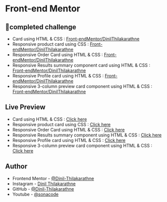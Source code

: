 # Front-end Mentor 

##  🚀completed challenge 
- Card using HTML & CSS : [Front-endMentor/DinilThilakarathne](https://www.frontendmentor.io/solutions/card-using-html-and-css-axbuIOhtjR)
- Responsive product card using CSS : [Front-endMentor/DinilThilakarathne]( https://www.frontendmentor.io/solutions/responsive-product-card-using-css-5hbQXCK1ch)
- Responsive Order Card using HTML & CSS : [Front-endMentor/DinilThilakarathne](https://www.frontendmentor.io/solutions/responsive-order-card-using-html-and-css-MyLmQGLDA4)
- Responsive Results summary component card using HTML & CSS : [Front-endMentor/DinilThilakarathne](https://www.frontendmentor.io/solutions/responsive-results-summary-component-card-using-html-and-css-dvJL1q3IH0)
- Responsive Profile card using HTML & CSS : [Front-endMentor/DinilThilakarathne](https://www.frontendmentor.io/solutions/responsive-profile-card-using-html-and-css-LqlFmrFOyI)
- Responsive 3-column preview card component using HTML & CSS : [Front-endMentor/DinilThilakarathne](https://www.frontendmentor.io/solutions/responsive-3column-preview-card-component-using-html-and-css-3AWwtcKc17)

## Live Preview 
- Card using HTML & CSS : [Click here](https://dinil-thilakarathne.github.io/frontend-mentor/challenge-1/index.html)
- Responsive product card using CSS : [Click here](https://dinil-thilakarathne.github.io/frontend-mentor/challenge-2/index.html)
- Responsive Order Card using HTML & CSS : [Click here](https://dinil-thilakarathne.github.io/frontend-mentor/challenge-3/index.html)
- Responsive Results summary component using HTML & CSS : [Click here](https://dinil-thilakarathne.github.io/frontend-mentor/challenge-4/index.html)
- Responsive Profile card using HTML & CSS : [Click here](https://dinil-thilakarathne.github.io/frontend-mentor/challenge-5/index.html)
- Responsive 3-column preview card component using HTML & CSS : [Click here](https://dinil-thilakarathne.github.io/frontend-mentor/challenge-6/index.html)

## Author
- Frontend Mentor - [@Dinil-Thilakarathne](https://www.frontendmentor.io/profile/Dinil-Thilakarathne)
- Instagram - [Dinil Thilakarathne](https://www.instagram.com/sona_code/)
- GitHub - [@Dinil-Thilakarathne](https://github.com/Dinil-Thilakarathne)
- Youtube - [@sonacode](https://www.youtube.com/@sonacode)


